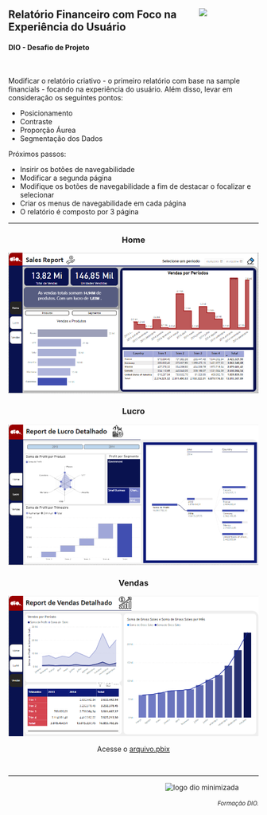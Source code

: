 <div align="left">
    <figure>
    <img src="https://hermes.dio.me/tracks/b9b2973e-b2be-4bf0-b6b2-57a6c8354a95.png" class="logo" width="80" align="right">
  </figure>
    <h2>Relatório Financeiro com Foco na Experiência do Usuário</h2>
</div>
<div>
    <h4>DIO - Desafio de Projeto</h4>
    <br>
    <p>Modificar o relatório criativo - o primeiro relatório com base na sample financials - focando na experiência do usuário. Além disso, levar em consideração os seguintes pontos:</p>
    <ul>
      <li> Posicionamento</li>
      <li>Contraste</li>
      <li>Proporção Áurea</li>
      <li>Segmentação dos Dados</li>
     </ul>
  <p>Próximos passos:</p>
  <ul>
      <li>Insirir os botões de navegabilidade</li>
      <li>Modificar a segunda página</li>
      <li>Modifique os botões de navegabilidade a fim de destacar o focalizar e selecionar</li>
      <li>Criar os menus de navegabilidade em cada página</li>
      <li>O relatório é composto por 3 página</li>
     </ul>
</div>
  <hr>

<div align="center">
    <h3>Home</h3>
    <img src="images/home.png" widght='800'>
    <h3>Lucro</h3>
    <img src="images/lucro.png" widght='800'>
    <h3>Vendas</h3>
    <img src="images/vendas.png" widght='800'>
    <p>Acesse o <a href="https://github.com/83Rafa/power_bi_analyst/blob/main/desafio_de_projeto_6/Sales%20Report%20User%20Experiance.pbix">arquivo.pbix</a></p>
    <br>
  <hr>
</div>

<footer>
  <div class="logotipo" align="right">
    <figure>
      <img src="https://hermes.digitalinnovation.one/assets/diome/logo-minimized.png" alt="logo dio minimizada" class="sc-TRNrF kCkrow" width="80">
    </figure>
  </div>
  <div class="small-subtitle" align="right">
    <p><small><i>Formação DIO.</i></small></p>
  </div>
</footer>
